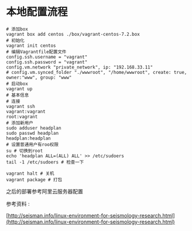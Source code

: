 # 本地配置流程

```
# 添加box
vagrant box add centos ./box/vagrant-centos-7.2.box
# 初始化
vagrant init centos
# 编辑Vagrantfile配置文件
config.ssh.username = "vagrant"
config.ssh.password = "vagrant"
config.vm.network "private_network", ip: "192.168.33.11"
# config.vm.synced_folder "./wwwroot", "/home/wwwroot", create: true, owner:"www", group: "www"
# 启动box
vagrant up
# 基本信息
# 连接
vagrant ssh
vagrant:vagrant
root:vagrant
# 添加新用户
sudo adduser headplan
sudo passwd headplan
headplan:headplan
# 设置普通用户有roo权限
su # 切换到root
echo 'headplan ALL=(ALL) ALL' >> /etc/sudoers
tail -1 /etc/sudoers # 检查一下
```

```
vagrant halt # 关机
vagrant package # 打包
```

之后的部署参考阿里云服务器配置

参考资料 :

[http://seisman.info/linux-environment-for-seismology-research.html](http://seisman.info/linux-environment-for-seismology-research.html)

